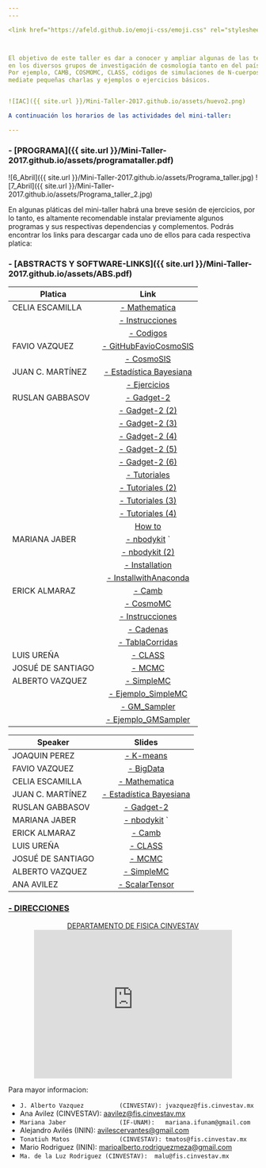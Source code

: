 ```yaml
---
---

<link href="https://afeld.github.io/emoji-css/emoji.css" rel="stylesheet">



El objetivo de este taller es dar a conocer y ampliar algunas de las técnicas computacionales y estadísticas más comunmente utilizadas
en los diversos grupos de investigación de cosmología tanto en del país como a nivel global.
Por ejemplo, CAMB, COSMOMC, CLASS, códigos de simulaciones de N-cuerpos, así como implementación de algoritmos y el uso de clusters,
mediate pequeñas charlas y ejemplos o ejercicios básicos.


![IAC]({{ site.url }}/Mini-Taller-2017.github.io/assets/huevo2.png)

A continuación los horarios de las actividades del mini-taller:

---
```


### <i class="em em-alarm_clock"></i> - [PROGRAMA]({{ site.url }}/Mini-Taller-2017.github.io/assets/programataller.pdf)<br>

![6_Abril]({{ site.url }}/Mini-Taller-2017.github.io/assets/Programa_taller.jpg)
![7_Abril]({{ site.url }}/Mini-Taller-2017.github.io/assets/Programa_taller_2.jpg)



En algunas pláticas del mini-taller habrá una breve sesión de ejercicios, por lo tanto, es altamente recomendable instalar 
previamente algunos programas y sus respectivas dependencias y complementos. Podrás encontrar los links 
para descargar cada uno de ellos para cada respectiva platica:    
### <i class="em em-book"></i> - [ABSTRACTS Y SOFTWARE-LINKS]({{ site.url }}/Mini-Taller-2017.github.io/assets/ABS.pdf)<br>

|  Platica        | Link           
| ------------- |:-------------:| 
| CELIA ESCAMILLA     | [- Mathematica](https://www.wolfram.com/mathematica/trial/)  | 
|     | [- Instrucciones](http://celrivera.wixsite.com/cosmology/resources-and-cosmocodes)  | 
|      | [- Codigos](https://github.com/celia-escamilla-rivera)  | 
|   FAVIO VAZQUEZ     |[- GitHubFavioCosmoSIS](https://github.com/FavioVazquez/cosmosis-mnec) |
|      |[- CosmoSIS](https://bitbucket.org/joezuntz/cosmosis/wiki/Home)  | 
| JUAN C. MARTÍNEZ | [- Estadística Bayesiana](https://mini-taller.github.io/Mini-Taller-2017.github.io/assets/17-04.Cinvestav_Taller.html)  | 
|  | [- Ejercicios](https://github.com/jcmartinezovando/17-04.Cinvestav_Taller)  | 
| RUSLAN GABBASOV     | [- Gadget-2](http://wwwmpa.mpa-garching.mpg.de/gadget/gadget-2.0.7.tar.gz)  | 
|      | [- Gadget-2 (2)](http://wwwmpa.mpa-garching.mpg.de/gadget/n-genic.tar.gz)  | 
|      | [- Gadget-2 (3)](http://mirror.keystealth.org/gnu/gsl/gsl-1.16.tar.gz)  | 
|      | [- Gadget-2 (4)](http://www.fftw.org/fftw-2.1.5.tar.gz)  | 
|      | [- Gadget-2 (5)](http://lastro.epfl.ch/misc/TP4/doc/_downloads/fof.tar.gz)  | 
|      | [- Gadget-2 (6)](http://astro.dur.ac.uk/~jch/gadgetviewer/index.html)  | 
|      | [- Tutoriales](http://wwwmpa.mpa-garching.mpg.de/gadget/)  | 
|      | [- Tutoriales (2)](http://obswww.unige.ch/lastro/misc/TP4/doc/rst/Exercices/Ex05.html)  | 
|      | [- Tutoriales (3)](https://astrobites.org/2011/04/02/installing-and-running-gadget-2/)  | 
|      | [- Tutoriales (4)](http://astro.phy.vanderbilt.edu/~sinham/tutorials.html)  | 
|      | [How to](https://github.com/Mini-Taller/Mini-Taller-2017.github.io/blob/master/assets/how-to.pdf)  | 
| MARIANA JABER     | [- nbodykit](http://nbodykit.readthedocs.io/en/latest/)  `| 
|      | [- nbodykit (2)](https://www.continuum.io/downloads)  | 
|      | [- Installation](https://www.dropbox.com/s/fjcfww0130ktgxo/Installing%20nbodykit%20with%20ANACONDA.pdf?dl=0) | 
|      | [- InstallwithAnaconda](https://mini-taller.github.io/Mini-Taller-2017.github.io/assets/InstallingnbodykitANACONDA.pdf)|
| ERICK ALMARAZ     | [- Camb](http://camb.info/readme.html)  | 
|     | [- CosmoMC](http://cosmologist.info/cosmomc/)  | 
|     | [- Instrucciones](https://www.dropbox.com/sh/8p2gcw98en32u6e/AACdYsi6TJDJNPmIAWrXNXAKa?dl=0)  |
|     | [- Cadenas](http://pla.esac.esa.int/pla/#cosmology)  | 
|     | [- TablaCorridas](https://wiki.cosmos.esa.int/planckpla/index.php/Cosmological_Parameters)  | 
| LUIS UREÑA     | [- CLASS](https://github.com/lesgourg/class_public)  |
| JOSUÉ DE SANTIAGO     | [- MCMC](https://mini-taller.github.io/Mini-Taller-2017.github.io/assets/REQUISITOS_JOSUE.pdf)  |
| ALBERTO VAZQUEZ     | [- SimpleMC](https://github.com/ja-vazquez/SimpleMC)  |
|      | [- Ejemplo_SimpleMC](http://nbviewer.jupyter.org/github/ja-vazquez/SimpleMC/blob/master/SimpleMC_example.ipynb)  |
|      | [- GM_Sampler](https://github.com/ja-vazquez/GM_Sampler)  |
|      | [- Ejemplo_GMSampler](http://nbviewer.jupyter.org/github/ja-vazquez/GM_Sampler/blob/master/GM/GMSampler.ipynb)  |

|  Speaker       | Slides           
| ------------- |:-------------:| 
| JOAQUIN PEREZ     | [- K-means](https://mini-taller.github.io/Mini-Taller-2017.github.io/assets/K-means.pdf)  |
|   FAVIO VAZQUEZ     |[- BigData](http://slides.com/faviovazquez/bigdatacosmologia#/) |
| CELIA ESCAMILLA     | [- Mathematica]()  | 
| JUAN C. MARTÍNEZ | [- Estadística Bayesiana]()  | 
| RUSLAN GABBASOV     | [- Gadget-2]()  | 
| MARIANA JABER     | [- nbodykit]()  `| 
| ERICK ALMARAZ     | [- Camb]()  | 
| LUIS UREÑA     | [- CLASS]()  |
| JOSUÉ DE SANTIAGO     | [- MCMC]()  |
| ALBERTO VAZQUEZ     | [- SimpleMC]()  |
| ANA AVILEZ     | [- ScalarTensor]()  |





### <i class="em em-bus"></i> [- DIRECCIONES](http://www.fis.cinvestav.mx/es/content/view/14/41)

<center> <a href="http://www.fis.cinvestav.mx/es/content/view/28/59/"> DEPARTAMENTO DE FISICA CINVESTAV</a><br>
<iframe src="https://www.google.com/maps/embed?pb=!1m18!1m12!1m3!1d3760.719140943481!2d-99.13107568509201!3d19.51071568684002!2m3!1f0!2f0!3f0!3m2!1i1024!2i768!4f13.1!3m3!1m2!1s0x85d1f9c3f8c2a46d%3A0xff57ce285b4ec07a!2sCINVESTAV+Departamento+de+F%C3%ADsica!5e0!3m2!1ses-419!2smx!4v1491026280354" width="400" height="300" frameborder="0" style="border:0" allowfullscreen></iframe>
</center>




Para mayor informacion: 
- `J. Alberto Vazquez 		   (CINVESTAV): jvazquez@fis.cinvestav.mx`
- Ana Avilez	   		   (CINVESTAV): aavilez@fis.cinvestav.mx
- `Mariana Jaber	   		   (IF-UNAM):   mariana.ifunam@gmail.com`
- Alejandro Avilés 		   (ININ):      avilescervantes@gmail.com
- `Tonatiuh Matos   		   (CINVESTAV): tmatos@fis.cinvestav.mx`
- Mario Rodriguez  		   (ININ):    	 marioalberto.rodriguezmeza@gmail.com
- `Ma. de la Luz Rodriguez (CINVESTAV):  malu@fis.cinvestav.mx`




